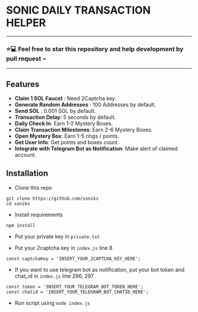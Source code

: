 # SONIC DAILY TRANSACTION HELPER

<hr>

### ⭐💻 Feel free to star this repository and help development by pull request ~

<hr>

## Features

- **Claim 1 SOL Faucet** : Need 2Captcha key.
- **Generate Random Addresses** : 100 Addresses by default.
- **Send SOL** : 0.001 SOL by default.
- **Transaction Delay**: 5 seconds by default.
- **Daily Check In**: Earn 1-2 Mystery Boxes.
- **Claim Transaction Milestones**: Earn 2-6 Mystery Boxes.
- **Open Mystery Box**: Earn 1-5 rings / points.
- **Get User Info**: Get points and boxes count.
- **Integrate with Telegram Bot as Notification**: Make alert of claimed account.

## Installation

- Clone this repo

```
git clone https://github.com/soniks
cd soniks
```

- Install requirements

```
npm install
```

- Put your private key in `private.txt`

- Put your 2captcha key in `index.js` line 8

```
const captchaKey = 'INSERT_YOUR_2CAPTCHA_KEY_HERE';
```

- If you want to use telegram bot as notification, put your bot token and chat_id in `index.js` line 296, 297

```
const token = 'INSERT_YOUR_TELEGRAM_BOT_TOKEN_HERE';
const chatid = 'INSERT_YOUR_TELEGRAM_BOT_CHATID_HERE';
```

- Run script using `node index.js`
